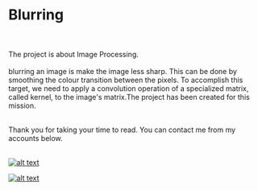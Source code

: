 # Blurring
<br><br>
 The project is about Image Processing.
 <br><br>
blurring an image is make the image less sharp. This can be done by smoothing the colour transition between the pixels. 
To accomplish this target, we need to apply a convolution operation of a specialized matrix, called kernel, to the image's matrix.The project has been created for this mission.
 <br><br>
 
Thank you for taking your time to read. You can contact me from my accounts below.<br>
<br>

<a href="https://github.com/KenanSonuksun" target="_blank">

![alt text](https://img.shields.io/badge/GitHub-100000?style=for-the-badge&logo=github&logoColor=white)

</a>
<a href="https://www.linkedin.com/in/kenan-s%C3%B6n%C3%BCks%C3%BCn-598b121b0/" target="_blank">

![alt text](https://img.shields.io/badge/LinkedIn-0077B5?style=for-the-badge&logo=linkedin&logoColor=white)

</a>
